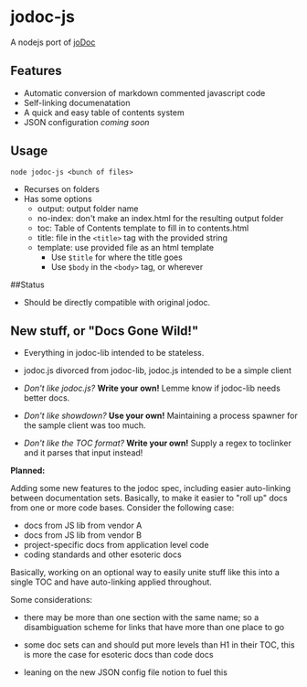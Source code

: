 # jodoc-js

A nodejs port of [joDoc](https://github.com/davebalmer/joDoc)

## Features

- Automatic conversion of markdown commented javascript code
- Self-linking documenatation
- A quick and easy table of contents system
- JSON configuration _coming soon_

## Usage

    node jodoc-js <bunch of files>

- Recurses on folders
- Has some options
  - output: output folder name
  - no-index: don't make an index.html for the resulting output folder
  - toc: Table of Contents template to fill in to contents.html
  - title: file in the `<title>` tag with the provided string
  - template: use provided file as an html template
    - Use `$title` for where the title goes
    - Use `$body` in the `<body>` tag, or wherever

##Status

- Should be directly compatible with original jodoc.

## New stuff, or "Docs Gone Wild!"

- Everything in jodoc-lib intended to be stateless.

- jodoc.js divorced from jodoc-lib, jodoc.js intended to be a simple client

- _Don't like jodoc.js?_ __Write your own!__ Lemme know if jodoc-lib needs better docs.

- _Don't like showdown?_ __Use your own!__ Maintaining a process spawner for the sample client was too much.

- _Don't like the TOC format?_ __Write your own!__ Supply a regex to toclinker and it parses that input instead!

__Planned:__

Adding some new features to the jodoc spec, including easier auto-linking
between documentation sets. Basically, to make it easier to "roll up" docs
from one or more code bases. Consider the following case:

- docs from JS lib from vendor A
- docs from JS lib from vendor B
- project-specific docs from application level code
- coding standards and other esoteric docs

Basically, working on an optional way to easily unite stuff like this into
a single TOC and have auto-linking applied throughout.

Some considerations:

- there may be more than one section with the same name; so a disambiguation
  scheme for links that have more than one place to go

- some doc sets can and should put more levels than H1 in their TOC, this is
  more the case for esoteric docs than code docs

- leaning on the new JSON config file notion to fuel this


